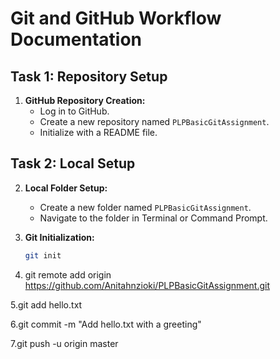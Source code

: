 # Git and GitHub Workflow Documentation

## Task 1: Repository Setup

1. **GitHub Repository Creation:**
   - Log in to GitHub.
   - Create a new repository named `PLPBasicGitAssignment`.
   - Initialize with a README file.

## Task 2: Local Setup

2. **Local Folder Setup:**
   - Create a new folder named `PLPBasicGitAssignment`.
   - Navigate to the folder in Terminal or Command Prompt.
 
3. **Git Initialization:**
   ```bash
   git init
4.  git remote add origin  https://github.com/Anitahnzioki/PLPBasicGitAssignment.git

5.git add hello.txt

6.git commit -m "Add hello.txt with a greeting"

7.git push -u origin master

